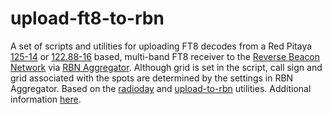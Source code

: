 # upload-ft8-to-rbn
A set of scripts and utilities for uploading FT8 decodes from a Red Pitaya [125-14](https://github.com/pavel-demin/red-pitaya-notes) or
[122.88-16](https://github.com/pavel-demin/stemlab-sdr-notes) based, multi-band FT8 receiver to the [Reverse Beacon Network](http://www.reversebeacon.net) via [RBN Aggregator](http://www.reversebeacon.net/pages/Aggregator+34). Although grid is set in the script, call sign and grid associated with the spots are determined by the settings in RBN Aggregator. Based on the [radioday](https://github.com/bjornekelund/radioday) and [upload-to-rbn](https://github.com/bjornekelund/upload-to-rbn) utilities. Additional information [here](https://sm7iun.ekelund.nu/red-pitaya/ft8-skimmer). 

